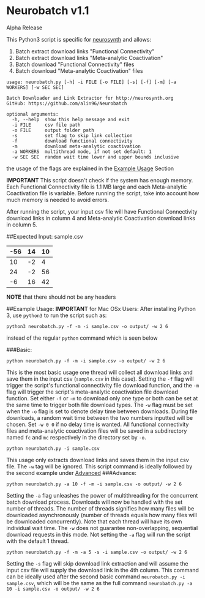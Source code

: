# Neurobatch v1.1
Alpha Release

This Python3 script is specific for [neurosynth](http://neurosynth.org/) and allows:

1. Batch extract download links "Functional Connectivity"
2. Batch extract download links "Meta-analytic Coactivation"
3. Batch download "Functional Connectivity" files
4. Batch download "Meta-analytic Coactivation" files
````
usage: neurobatch.py [-h] -i FILE [-o FILE] [-s] [-f] [-m] [-a WORKERS] [-w SEC SEC]

Batch Downloader and Link Extractor for http://neurosynth.org
GitHub: https://github.com/alin96/Neurobatch

optional arguments:
  -h, --help  show this help message and exit
  -i FILE     csv file path
  -o FILE     output folder path
  -s          set flag to skip link collection
  -f          download functional connectivity
  -m          download meta-analytic coactivation
  -a WORKERS  multithread mode, if not set default: 1
  -w SEC SEC  random wait time lower and upper bounds inclusive
````
the usage of the flags are explained in the [Example Usage](#example-usage) Section

**IMPORTANT** This script doesn't check if the system has enough memory. Each Functional Connectivity file is 1.1 MB large and each Meta-analytic Coactivation file is variable. Before running the script, take into account how much memory is needed to avoid errors.

After running the script, your input csv file will have Functional Connectivity download links in column 4 and Meta-analytic Coactivation download links in column 5.

##Expected Input:
sample.csv

 -56 |14  | 10|
--- | --- | ---
10 | -2 | 4
24 | -2 | 56
-6 | 16 | 42

**NOTE** that there should not be any headers

##Example Usage:
**IMPORTANT** for Mac OSx Users:
After installing Python 3, use `python3` to run the script such as:
````
python3 neurobatch.py -f -m -i sample.csv -o output/ -w 2 6
````
instead of the regular `python` command which is seen below

###Basic:
````
python neurobatch.py -f -m -i sample.csv -o output/ -w 2 6
````
This is the most basic usage one thread will collect all download links and save them in the input csv (`sample.csv` in this case). Setting the `-f` flag will trigger the script's functional connectivity file download function, and the `-m` flag will trigger the script's meta-analytic coactivation file download function. Set either `-f` or `-m` to download only one type or both can be set at the same time to trigger both file download types. The `-w` flag must be set when the `-o` flag is set to denote delay time between downloads. During file downloads, a random wait time between the two numbers inputted will be chosen. Set `-w 0 0` if no delay time is wanted. All functional connectivity files and meta-analytic coactivation files will be saved in a subdirectory named `fc` and `mc` respectively in the directory set by `-o`.

````
python neurobatch.py -i sample.csv
````
This usage only extracts download links and saves them in the input csv file. The `-w` tag will be ignored. This script command is ideally followed by the second example under [Advanced](#advanced)
###Advance:
````
python neurobatch.py -a 10 -f -m -i sample.csv -o output/ -w 2 6
````
Setting the `-a` flag unleashes the power of multithreading for the concurrent batch download process. Downloads will now be handled with the set number of threads. The number of threads signifies how many files will be downloaded asynchronously (number of threads equals how many files will be downloaded concurrently). Note that each thread will have its own individual wait time. The `-w` does not guarantee non-overlapping, sequential download requests in this mode. Not setting the `-a` flag will run the script with the default 1 thread.

````
python neurobatch.py -f -m -a 5 -s -i sample.csv -o output/ -w 2 6
````
Setting the `-s` flag will skip download link extraction and will assume the input csv file will supply the download link in the 4th column. This command can be ideally used after the second basic command `neurobatch.py -i sample.csv`, which will be the same as the full command `neurobatch.py -a 10 -i sample.csv -o output/ -w 2 6`
